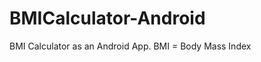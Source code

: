 BMICalculator-Android
=====================

BMI Calculator as an Android App. BMI = Body Mass Index
